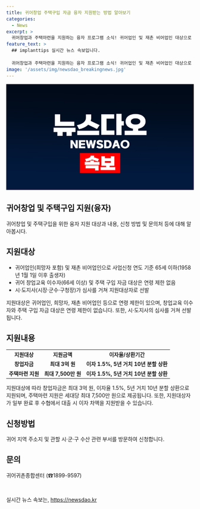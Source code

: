 ```yaml
---
title: 귀어창업 주택구입 자금 융자 지원받는 방법 알아보기
categories:
  - News
excerpt: >
  귀어창업과 주택마련을 지원하는 융자 프로그램 소식! 귀어업인 및 재촌 비어업인 대상으로 최대 3억원 창업자금과 7,500만원 주택마련 지원. 수산 분야와 어촌비즈니스 분야 창업을 위한 다양한 지원 내용도 확인할 수 있어. 신청은 관할 시·군·구 수산 관련 부서를 통해 방문 신청하거나 귀어귀촌종합센터로 문의해보세요. (☎1899-9597)
feature_text: >
  ## implanttips 실시간 뉴스 속보입니다.

  귀어창업과 주택마련을 지원하는 융자 프로그램 소식! 귀어업인 및 재촌 비어업인 대상으로 최대 3억원 창업자금과 7,500만원 주택마련 지원. 수산 분야와 어촌비즈니스 분야 창업을 위한 다양한 지원 내용도 확인할 수 있어. 신청은 관할 시·군·구 수산 관련 부서를 통해 방문 신청하거나 귀어귀촌종합센터로 문의해보세요. (☎1899-9597)
image: '/assets/img/newsdao_breakingnews.jpg'
---
```


<p><img src="/assets/img/newsdao_breakingnews.jpg" alt="implanttips 속보" /></p>

<h2 data-ke-size="size26">귀어창업 및 주택구입 지원(융자)</h2>

<p data-ke-size="size16">귀어창업 및 주택구입을 위한 융자 지원 대상과 내용, 신청 방법 및 문의처 등에 대해 알아봅시다.</p>

<h2 data-ke-size="size24">지원대상</h2>

<ul>
    <li>귀어업인(희망자 포함) 및 재촌 비어업인으로 사업신청 연도 기준 65세 이하(1958년 1월 1일 이후 출생자)</li>
    <li>귀어 창업교육 이수자(66세 이상) 및 주택 구입 자금 대상은 연령 제한 없음</li>
    <li>시·도지사(시장·군수·구청장)가 심사를 거쳐 지원대상자로 선발</li>
</ul>

<p data-ke-size="size16">지원대상은 귀어업인, 희망자, 재촌 비어업인 등으로 연령 제한이 있으며, 창업교육 이수자와 주택 구입 자금 대상은 연령 제한이 없습니다. 또한, 시·도지사의 심사를 거쳐 선발됩니다.</p>

<h2 data-ke-size="size24">지원내용</h2>

<table>
    <tr>
        <td style="text-align: center; height: 17px;"><b>지원대상</b></td>
        <td style="text-align: center; height: 17px;"><b>지원금액</b></td>
        <td style="text-align: center; height: 17px;"><b>이자율/상환기간</b></td>
    </tr>
    <tr>
        <td style="text-align: center; height: 17px;"><b>창업자금</b></td>
        <td style="text-align: center; height: 17px;"><b>최대 3억 원</b></td>
        <td style="text-align: center; height: 17px;"><b>이자 1.5%, 5년 거치 10년 분할 상환</b></td>
    </tr>
    <tr>
        <td style="text-align: center; height: 17px;"><b>주택마련 지원</b></td>
        <td style="text-align: center; height: 17px;"><b>최대 7,500만 원</b></td>
        <td style="text-align: center; height: 17px;"><b>이자 1.5%, 5년 거치 10년 분할 상환</b></td>
    </tr>
</table>

<p data-ke-size="size16">지원대상에 따라 창업자금은 최대 3억 원, 이자율 1.5%, 5년 거치 10년 분할 상환으로 지원되며, 주택마련 지원은 세대당 최대 7,500만 원으로 제공됩니다. 또한, 지원대상자가 일부 완료 후 수협에서 대출 시 이자 차액을 지원받을 수 있습니다.</p>

<h2 data-ke-size="size24">신청방법</h2>

<p data-ke-size="size16">귀어 지역 주소지 및 관할 시·군·구 수산 관련 부서를 방문하여 신청합니다.</p>

<h2 data-ke-size="size24">문의</h2>

<p data-ke-size="size16">귀어귀촌종합센터 (☎1899-9597)</p>

<p data-ke-size="size16">&nbsp;</p>
실시간 뉴스 속보는, <a href="https://newsdao.kr" rel="dofollow">https://newsdao.kr</a>


